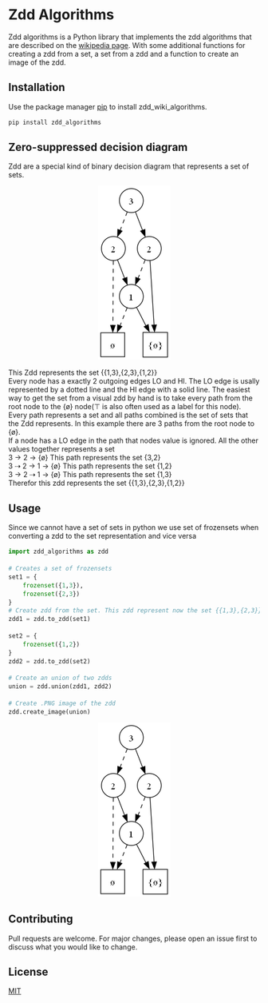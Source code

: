 # Zdd Algorithms

Zdd algorithms is a Python library that implements the zdd algorithms that are described on the [wikipedia page](https://en.wikipedia.org/wiki/Zero-suppressed_decision_diagram). With some additional functions for creating a zdd from a set, a set from a zdd and a function to create an image of the zdd.

## Installation

Use the package manager [pip](https://pip.pypa.io/en/stable/) to install zdd_wiki_algorithms.

```bash
pip install zdd_algorithms
```

## Zero-suppressed decision diagram

Zdd are a special kind of binary decision diagram that represents a set of sets.

<p align="center">
  <img src="https://raw.githubusercontent.com/Thilo-J/zdd_algorithms/e4185fbbc28a4c59e93c847044b9b9964523dd19/13_23_12.png" alt="zdd"/>
</p>

This Zdd represents the set {{1,3},{2,3},{1,2}} \
Every node has a exactly 2 outgoing edges LO and HI. The LO edge is usally represented by a dotted line and the HI edge with a solid line.
The easiest way to get the set from a visual zdd by hand is to take every path from the root node to the {ø} node(⊤ is also often used as a label for this node).\
Every path represents a set and all paths combined is the set of sets that the Zdd represents.
In this example there are 3 paths from the root node to {ø}. \
If a node has a LO edge in the path that nodes value is ignored. All the other values together represents a set \
3 → 2 → {ø} This path represents the set {3,2} \
3 ⇢ 2 → 1 → {ø} This path represents the set {1,2} \
3 → 2 ⇢ 1 → {ø} This path represents the set {1,3} \
Therefor this zdd represents the set {{1,3},{2,3},{1,2}}

## Usage

Since we cannot have a set of sets in python we use set of frozensets when converting a zdd to the set representation and vice versa

```python
import zdd_algorithms as zdd

# Creates a set of frozensets
set1 = {
    frozenset({1,3}),
    frozenset({2,3})
}
# Create zdd from the set. This zdd represent now the set {{1,3},{2,3}}
zdd1 = zdd.to_zdd(set1)

set2 = {
    frozenset({1,2})
}
zdd2 = zdd.to_zdd(set2)

# Create an union of two zdds
union = zdd.union(zdd1, zdd2)

# Create .PNG image of the zdd
zdd.create_image(union)
```

<p align="center">
  <img src="https://raw.githubusercontent.com/Thilo-J/zdd_algorithms/e4185fbbc28a4c59e93c847044b9b9964523dd19/13_23_12.png" alt="zdd"/>
</p>

## Contributing

Pull requests are welcome. For major changes, please open an issue first
to discuss what you would like to change.

## License

[MIT](https://choosealicense.com/licenses/mit/)
